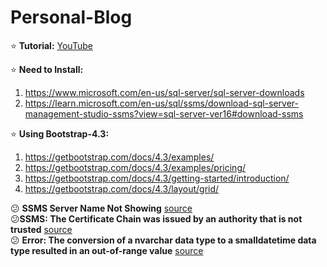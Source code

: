 # Personal-Blog

⭐ **Tutorial:** [YouTube](https://youtu.be/ETEHlrwvE6Q)

⭐ **Need to Install:** <br>
1. https://www.microsoft.com/en-us/sql-server/sql-server-downloads
2. https://learn.microsoft.com/en-us/sql/ssms/download-sql-server-management-studio-ssms?view=sql-server-ver16#download-ssms

⭐ **Using Bootstrap-4.3:** <br>
1. https://getbootstrap.com/docs/4.3/examples/ <br>
2. https://getbootstrap.com/docs/4.3/examples/pricing/ <br>
3. https://getbootstrap.com/docs/4.3/getting-started/introduction/ <br>
4. https://getbootstrap.com/docs/4.3/layout/grid/

😕 **SSMS Server Name Not Showing** [source](https://youtu.be/bgB2xeB6IM8) <br>
😕**SSMS: The Certificate Chain was issued by an authority that is not trusted** [source](https://youtu.be/QJ2h9-PrLXQ) <br>
😕 **Error: The conversion of a nvarchar data type to a smalldatetime data type resulted in an out-of-range value** [source](https://stackoverflow.com/questions/2307550/error-the-conversion-of-a-nvarchar-data-type-to-a-smalldatetime-data-type-resul) 


